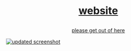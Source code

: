 <h1><p align="center"><a href="https://icrazeis.gay">website</p></h1>
<p align="center">please get out of here</p>

![updated screenshot](https://user-images.githubusercontent.com/73033672/235329223-987a2861-ac93-47c2-8a6b-b0612744aa14.png)
